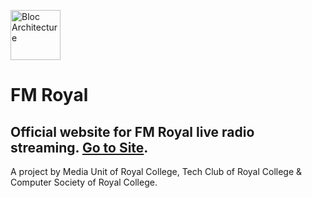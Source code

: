 <img src="https://github.com/kavienanj/fm-royal/blob/master/img/fm_royal_logo.png?raw=true" width="80" alt="Bloc Architecture"></img>
# FM Royal
## Official website for FM Royal live radio streaming. [Go to Site](https://developers-rccs.github.io/fm-royal/).
A project by Media Unit of Royal College, Tech Club of Royal College & Computer Society of Royal College.
